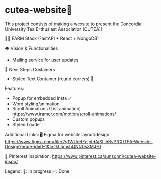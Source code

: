 # cutea-website🍵 
This project consists of making a website to present the Concordia University Tea Enthusiast Association (CUTEA)!

🧑‍🌾 FARM Stack (FastAPI + React + MongoDB)

👁️ Vision & Functionalities
  - Mailing service for user updates
  
👣  Next Steps
  Containers 
  - Styled Text Container (round corners) 🎯 
  
  Features:
  - Popup for embedded insta ✅
  - Word styling/animation
  - Scroll Animations (List animation) https://www.framer.com/motion/scroll-animations/
  - Custom popups
  - Styled Loader
  
Additional Links:
🖥️ Figma for website layout/design: https://www.figma.com/file/2y1WUeNZejotdAjSLihBvP/CUTEA-Website-Design?node-id=0-1&t=1kLhmshQNfz0s3MJ-0

🎨 Pinterest inspiration: https://www.pinterest.ca/sunsonn1/cutea-website-inspo/


Legend: 
🎯: In progress 
✅: Done
 
